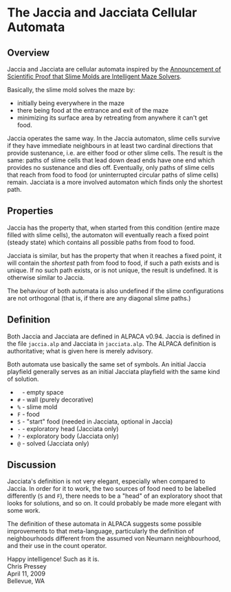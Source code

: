 The Jaccia and Jacciata Cellular Automata
=========================================

Overview
--------

Jaccia and Jacciata are cellular automata inspired by the [Announcement
of Scientific Proof that Slime Molds are Intelligent Maze Solvers]().

Basically, the slime mold solves the maze by:

-   initially being everywhere in the maze
-   there being food at the entrance and exit of the maze
-   minimizing its surface area by retreating from anywhere it can't get
    food.

Jaccia operates the same way. In the Jaccia automaton, slime cells
survive if they have immediate neighbours in at least two cardinal
directions that provide sustenance, i.e. are either food or other slime
cells. The result is the same: paths of slime cells that lead down dead
ends have one end which provides no sustenance and dies off. Eventually,
only paths of slime cells that reach from food to food (or uninterrupted
circular paths of slime cells) remain. Jacciata is a more involved
automaton which finds only the shortest path.

[Announcement of Scientific Proof that Slime Molds are Intelligent Maze Solvers]:   http://web.archive.org/web/20020220163303/http://www.riken.go.jp/lab-www/frontier-div/NEWSLETTER/feb2001/ameboid_e.htm

Properties
----------

Jaccia has the property that, when started from this condition (entire
maze filled with slime cells), the automaton will eventually reach a
fixed point (steady state) which contains all possible paths from food
to food.

Jacciata is similar, but has the property that when it reaches a fixed
point, it will contain the *shortest* path from food to food, if such a
path exists and is unique. If no such path exists, or is not unique, the
result is undefined. It is otherwise similar to Jaccia.

The behaviour of both automata is also undefined if the slime
configurations are not orthogonal (that is, if there are any diagonal
slime paths.)

Definition
----------

Both Jaccia and Jacciata are defined in ALPACA v0.94. Jaccia is defined
in the file `jaccia.alp` and Jacciata in `jacciata.alp`. The ALPACA
definition is authoritative; what is given here is merely advisory.

Both automata use basically the same set of symbols. An initial Jaccia
playfield generally serves as an initial Jacciata playfield with the
same kind of solution.

-   ` ` - empty space
-   `#` - wall (purely decorative)
-   `%` - slime mold
-   `F` - food
-   `S` - "start" food (needed in Jacciata, optional in Jaccia)
-   `-` - exploratory head (Jacciata only)
-   `?` - exploratory body (Jacciata only)
-   `@` - solved (Jacciata only)

Discussion
----------

Jacciata's definition is not very elegant, especially when compared to
Jaccia. In order for it to work, the two sources of food need to be
labelled differently (`S` and `F`), there needs to be a "head" of an
exploratory shoot that looks for solutions, and so on. It could probably
be made more elegant with some work.

The definition of these automata in ALPACA suggests some possible
improvements to that meta-language, particularly the definition of
neighbourhoods different from the assumed von Neumann neighbourhood, and
their use in the count operator.

Happy intelligence! Such as it is.  
Chris Pressey  
April 11, 2009  
Bellevue, WA
